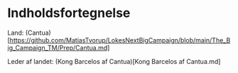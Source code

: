 # Indholdsfortegnelse

Land: (Cantua)[https://github.com/MatiasTvorup/LokesNextBigCampaign/blob/main/The_Big_Campaign_TM/Prep/Cantua.md]

Leder af landet: (Kong Barcelos af Cantua)[Kong Barcelos af Cantua.md]
